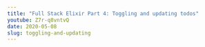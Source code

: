 ```yaml
---
title: "Full Stack Elixir Part 4: Toggling and updating todos"
youtube: Z7r-q8vntvQ
date: 2020-05-08
slug: toggling-and-updating
---
```

